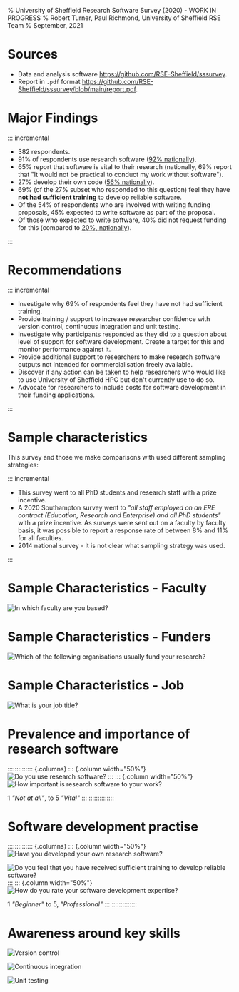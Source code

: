 % University of Sheffield Research Software Survey (2020) - WORK IN PROGRESS
% Robert Turner, Paul Richmond, University of Sheffield RSE Team
% September, 2021

# Sources

* Data and analysis software <https://github.com/RSE-Sheffield/sssurvey>.
* Report in `.pdf` format <https://github.com/RSE-Sheffield/sssurvey/blob/main/report.pdf>.

# Major Findings

::: incremental

* 382 respondents.
* 91% of respondents use research software ([92% nationally](https://zenodo.org/record/1183562#.YMnQFahKiUk)).
* 65% report that software is vital to their research (nationally, 69% report that "It would not be practical to conduct my work without software").
* 27% develop their own code ([56% nationally](https://zenodo.org/record/1183562#.YMnQFahKiUk)).
* 69% (of the 27% subset who responded to this question) feel they have **not had sufficient training** to develop reliable software.
* Of the 54% of respondents who are involved with writing funding proposals, 45% expected to write software as part of the proposal.
* Of those who expected to write software, 40% did not request funding for this (compared to [20%, nationally](https://zenodo.org/record/1183562#.YMnQFahKiUk)).

:::

# Recommendations

::: incremental

* Investigate why 69% of respondents feel they have not had sufficient training.
* Provide training / support to increase researcher confidence with version control, continuous integration and unit testing.
* Investigate why participants responded as they did to a question about level of support for software development. Create a target for this and monitor performance against it.
* Provide additional support to researchers to make research software outputs not intended for commercialisation freely available.
* Discover if any action can be taken to help researchers who would like to use University of Sheffield HPC but don't currently use  to do so.
* Advocate for researchers to include costs for software development in their funding applications.

:::

# Sample characteristics

This survey and those we make comparisons with used different sampling strategies:

::: incremental

* This survey went to all PhD students and research staff with a prize incentive.
* A 2020 Southampton survey went to *"all staff employed on an ERE contract (Education, Research and Enterprise) and all PhD students"* with a prize incentive. As surveys were sent out on a faculty by faculty basis, it was possible to report a response rate of between 8% and 11% for all faculties.
* 2014 national survey - it is not clear what sampling strategy was used.

:::

# Sample Characteristics - Faculty

![In which faculty are you based?](charts/01_faculty.png)

# Sample Characteristics - Funders

![Which of the following organisations usually fund your research?](charts/02_funders.png)

# Sample Characteristics - Job

![What is your job title?](charts/03_job.png)

# Prevalence and importance of research software

:::::::::::::: {.columns}
::: {.column width="50%"}
![Do you use research software?](charts/04_use.png)
:::
::: {.column width="50%"}
![How important is research software to your work?](charts/05_important.png)

1 *"Not at all"*, to 5 *"Vital"*
:::
::::::::::::::

# Software development practise

:::::::::::::: {.columns}
::: {.column width="50%"}
![Have you developed your own research software?](charts/06_developed.png)

![Do you feel that you have received sufficient training to develop reliable software?](charts/08_training_exclude_no_response.png)
:::
::: {.column width="50%"}
![How do you rate your software development expertise?](charts/07_rate_dev_exclude_no_response.png)

1 *"Beginner"* to 5, *"Professional"*
:::
::::::::::::::

# Awareness around key skills

![Version control](charts/12_tech_vc_exclude_no_response.png)

![Continuous integration](charts/13_tech_ci_exclude_no_response.png)

![Unit testing](charts/14_tech_test_exclude_no_response.png)
